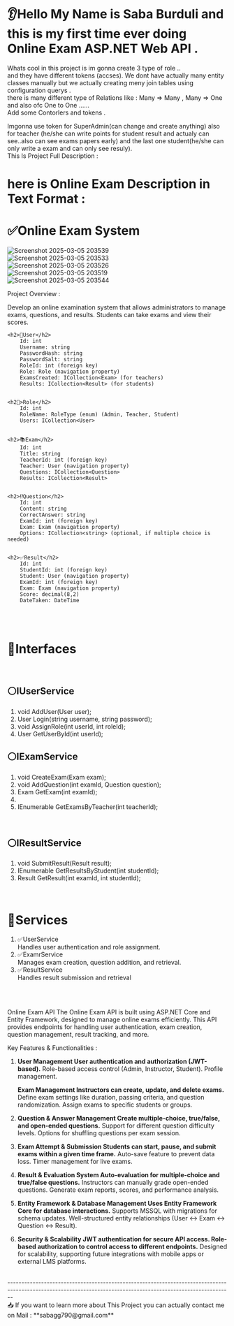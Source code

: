 <h1>👂Hello My Name is Saba Burduli and this is my first time ever doing Online Exam ASP.NET Web API .</h1>
Whats cool in this project is im gonna create 3 type of role ..<br>
and they have different tokens (accses). We dont have actually many entity classes manually but we actually creating meny join tables using configuration querys .<br>
there is many different type of Relations like : Many => Many , Many => One and also ofc One to One ......<br>
Add some Contorlers and tokens .<br>

Imgonna use token for SuperAdmin(can change and create anything) also for teacher (he/she can write points for student result and actualy can see..also can see exams papers early) and the last one student(he/she can only write a exam and can only see resuly).<br>
This Is Project Full Description :<br>

<main aling="center">
<h1 aling="center" style="color=🟨">here is Online Exam Description in Text Format : </h1>
	
<h1>✅Online Exam System</h1>

 
![Screenshot 2025-03-05 203539](https://github.com/user-attachments/assets/89e289be-2423-4290-89f0-321fef03d3c0)
<br>
![Screenshot 2025-03-05 203533](https://github.com/user-attachments/assets/b73acdbd-3937-421c-a37a-1a51819d5580)
<br>
![Screenshot 2025-03-05 203526](https://github.com/user-attachments/assets/a88c98cc-493b-4d5e-98c0-c1c3ac76fb11)
<br>
![Screenshot 2025-03-05 203519](https://github.com/user-attachments/assets/8e2f31b1-1b8e-42d0-839d-2eb6fcfece0f)
<br>
![Screenshot 2025-03-05 203544](https://github.com/user-attachments/assets/f8509629-f8b8-4dc1-9d61-089de9357bf0)


Project Overview :


Develop an online examination system that allows administrators to manage exams, questions, and results. Students can take exams and view their scores.


	<h2>🙋User</h2>
		Id: int
		Username: string
		PasswordHash: string
		PasswordSalt: string
		RoleId: int (foreign key)
		Role: Role (navigation property)
		ExamsCreated: ICollection<Exam> (for teachers)
		Results: ICollection<Result> (for students)


	<h2👏>Role</h2>
		Id: int
		RoleName: RoleType (enum) (Admin, Teacher, Student)
		Users: ICollection<User>


	<h2>📚Exam</h2>
		Id: int
		Title: string
		TeacherId: int (foreign key)
		Teacher: User (navigation property)
		Questions: ICollection<Question>
		Results: ICollection<Result>


	<h2>⁉️Question</h2>
		Id: int
		Content: string
		CorrectAnswer: string
		ExamId: int (foreign key)
		Exam: Exam (navigation property)
		Options: ICollection<string> (optional, if multiple choice is needed)

 
	<h2>✅Result</h2>
		Id: int
		StudentId: int (foreign key)
		Student: User (navigation property)
		ExamId: int (foreign key)
		Exam: Exam (navigation property)
		Score: decimal(8,2)
		DateTaken: DateTime





<br>

<br>



<h1>💢Interfaces</h1>
<br>

<h2>⚪IUserService </h2>
<ol>

<li> void AddUser(User user);</li>

<li> User Login(string username, string password);</li>

<li> void AssignRole(int userId, int roleId);</li>

<li> User GetUserById(int userId);</li>

</ol>



<h2>⚪IExamService</h2>

<ol>
	
<li> void CreateExam(Exam exam);</li>
	
<li> void AddQuestion(int examId, Question question);</li>

<li> Exam GetExam(int examId);<li>
	
<li> IEnumerable<Exam> GetExamsByTeacher(int teacherId);</li>
		
</ol>		



<br>

<h2>⚪IResultService </h2>

<ol>
	
<li> void SubmitResult(Result result);</li>
	
<li> IEnumerable<Result> GetResultsByStudent(int studentId);</li>
	
<li> Result GetResult(int examId, int studentId);</li>

</ol>


<br>

<h1>💢Services</h1>

<ol>
 <li> ✅UserService</li>
	Handles user authentication and role assignment.

<li> ✅ExamrService</li>
	Manages exam creation, question addition, and retrieval.

<li> ✅ResultService</li>
	Handles result submission and retrieval
</ol>



<br>

</main>


<br>


Online Exam API The Online Exam API is built using ASP.NET Core and Entity Framework, designed to manage online exams efficiently. This API provides endpoints for handling user authentication, exam creation, question management, result tracking, and more.

 Key Features & Functionalities :

1. **User Management User authentication and authorization (JWT-based).** Role-based access control (Admin, Instructor, Student). Profile management.

   **Exam Management Instructors can create, update, and delete exams.** Define exam settings like duration, passing criteria, and question randomization. Assign exams to specific students or groups.

3. **Question & Answer Management Create multiple-choice, true/false, and open-ended questions.** Support for different question difficulty levels. Options for shuffling questions per exam session.
   
4. **Exam Attempt & Submission Students can start, pause, and submit exams within a given time frame.**  Auto-save feature to prevent data loss. Timer management for live exams.

5. **Result & Evaluation System Auto-evaluation for multiple-choice and true/false questions.** Instructors can manually grade open-ended questions. Generate exam reports, scores, and performance analysis.

6. **Entity Framework & Database Management Uses Entity Framework Core for database interactions.** Supports MSSQL with migrations for schema updates. Well-structured entity relationships (User ↔ Exam ↔ Question ↔ Result).

7. **Security & Scalability JWT authentication for secure API access. Role-based authorization to control access to different endpoints.** Designed for scalability, supporting future integrations with mobile apps or external LMS platforms.


<br>
--------------------------------------------------------------------------------------------------------------------------------------------------------------
   <br>
 📥  If you want to learn more about This Project you can actually contact me on Mail : **sabagg790@gmail.com**


